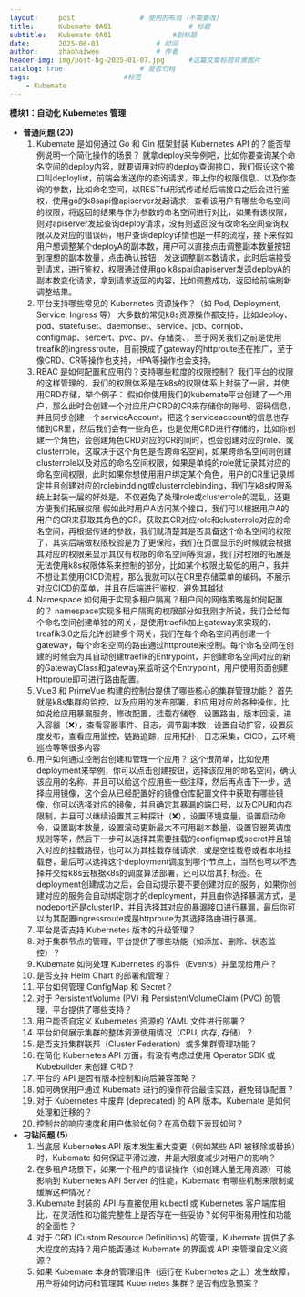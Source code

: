 ```yaml
---
layout:     post   				# 使用的布局（不需要改）
title:      Kubemate QA01            		# 标题 
subtitle:   Kubemate QA01				#副标题
date:       2025-06-03				# 时间
author:     zhaohaiwen 				# 作者
header-img: img/post-bg-2025-01-07.jpg		#这篇文章标题背景图片
catalog: true 					# 是否归档
tags:						#标签
    - Kubemate
---
```

**模块1：自动化 Kubernetes 管理**

* **普通问题 (20)**
  1. Kubemate 是如何通过 Go 和 Gin 框架封装 Kubernetes API 的？能否举例说明一个简化操作的场景？ 
     就拿deploy来举例吧，比如你要查询某个命名空间的deploy内容，就要调用对应的deploy查询接口，我们假设这个接口叫deploylist，前端会发送你的查询请求，带上你的权限信息、以及你查询的参数，比如命名空间，以RESTful形式传递给后端接口之后会进行鉴权，使用go的k8sapi像apiserver发起请求，查看该用户有哪些命名空间的权限，将返回的结果与作为参数的命名空间进行对比，如果有该权限，则对apiserver发起查询deploy请求，没有则返回没有改命名空间查询权限以及对应的错误码，用户查询deploy详情也是一样的流程，接下来假如用户想调整某个deployA的副本数，用户可以直接点击调整副本数量按钮到理想的副本数量，点击确认按钮，发送调整副本数请求，此时后端接受到请求，进行鉴权，权限通过使用go k8spai向apiserver发送deployA的副本数变化请求，拿到请求返回的内容，比如调整成功，返回给前端刷新调整结果。
  2. 平台支持哪些常见的 Kubernetes 资源操作？（如 Pod, Deployment, Service, Ingress 等）
     大多数的常见k8s资源操作都支持，比如deploy、pod、statefulset、daemonset、service、job、cornjob、configmap、sercert、pvc、pv、存储类、，至于网关我们之前是使用treafik的ingressroute，目前换成了gateway的httproute还在推广，至于像CRD、CR等操作也支持，HPA等操作也会支持。
  3. RBAC 是如何配置和应用的？支持哪些粒度的权限控制？
     我们平台的权限的这样管理的，我们的权限体系是在k8s的权限体系上封装了一层，并使用CRD存储，举个例子：
     假如你使用我们的kubemate平台创建了一个用户，那么此时会创建一个对应用户CRD的CR来存储你的账号、密码信息，并且同步创建一个serviceAccount，把这个serviceaccount的信息也存储到CR里，然后我们会有一些角色，也是使用CRD进行存储的，比如你创建一个角色，会创建角色CRD对应的CR的同时，也会创建对应的role、或clusterrole，这取决于这个角色是否跨命名空间，如果跨命名空间则创建clusterrole以及对应的命名空间权限，如果是单纯的role就记录其对应的命名空间权限，此时如果你想使用用户绑定某个角色，用户的CR里记录绑定并且创建对应的rolebindding或clusterrolebinding，我们在k8s权限系统上封装一层的好处是，不仅避免了处理role或clusterrole的混乱，还更方便我们拓展权限
     假如此时用户A访问某个接口，我们可以根据用户A的用户的CR来获取其角色的CR，获取其CR对应role和clusterrole对应的命名空间，再根据传递的参数，我们就清楚其是否具备这个命名空间的权限了，其实后端做权限校验是为了更保险，我们在页面显示的时候就会根据其对应的权限来显示其仅有权限的命名空间等资源，我们对权限的拓展是无法使用k8s权限体系来控制的部分，比如某个权限比较低的用户，我并不想让其使用CICD流程，那么我就可以在CR里存储菜单的编码，不展示对应CICD的菜单，并且在后端进行鉴权，避免其越狱
  4. Namespace 如何用于实现多租户隔离？租户间的网络策略是如何配置的？
     namespace实现多租户隔离的权限部分如我刚才所说，我们会给每个命名空间创建单独的网关，是使用traefik加上gateway来实现的，treafik3.0之后允许创建多个网关，我们在每个命名空间再创建一个gateway，每个命名空间的路由通过httproute来控制。每个命名空间在创建的时候会为其自动创建traefik的Entrypoint，并创建命名空间对应的新的GatewayClass和gateway来监听这个Entrypoint，用户使用页面创建Httproute即可进行路由配置。
  5. Vue3 和 PrimeVue 构建的控制台提供了哪些核心的集群管理功能？
     首先就是k8s集群的监控，以及应用的发布部署，和应用对应的各种操作，比如说给应用暴漏服务，修改配置，挂载存储卷，设置路由，版本回滚，进入容器（❌），查看容器事件、日志，调节副本数，设置自动扩容，设置灰度发布，查看应用监控，链路追踪，应用拓扑，日志采集，CICD，云环境巡检等等很多内容
  6. 用户如何通过控制台创建和管理一个应用？
     这个很简单，比如使用deployment来举例，你可以点击创建按钮，选择该应用的命名空间，确认该应用的名称，并且可以给这个应用些一些注释，然后再点击下一步，选择应用镜像，这个会从已经配置好的镜像仓库配置文件中获取有哪些镜像，你可以选择对应的镜像，并且确定其暴漏的端口号，以及CPU和内存限制，并且可以继续设置其三种探针（❌），设置环境变量，设置启动命令，设置副本数量，设置滚动更新最大不可用副本数量，设置容器荚调度规则等等，然后下一步可以选择其需要挂载的configmap或secret并且输入对应的挂载路径，也可以为其挂载存储请求，或是空挂载卷或者本地挂载卷，最后可以选择这个deployment调度到哪个节点上，当然也可以不选择并交给k8s去根据k8s的调度算法部署，还可以给其打标签。在deployment创建成功之后，会自动提示要不要创建对应的服务，如果你创建对应的服务会自动绑定刚才的deployment，并且由你选择暴漏方式，是nodeport还是clusterIP，并且选择其对应的暴漏接口进行暴漏，最后你可以为其配置ingressroute或是httproute为其选择路由进行暴漏。
  7. 平台是否支持 Kubernetes 版本的升级管理？
  8. 对于集群节点的管理，平台提供了哪些功能（如添加、删除、状态监控）？
  9.  Kubemate 如何处理 Kubernetes 的事件（Events）并呈现给用户？
  10. 是否支持 Helm Chart 的部署和管理？ 
  11. 平台如何管理 ConfigMap 和 Secret？
  12. 对于 PersistentVolume (PV) 和 PersistentVolumeClaim (PVC) 的管理，平台提供了哪些支持？ 
  13. 用户能否自定义 Kubernetes 资源的 YAML 文件进行部署？
  14. 平台如何展示集群的整体资源使用情况（CPU, 内存, 存储）？
  15. 是否支持集群联邦（Cluster Federation）或多集群管理功能？
  16. 在简化 Kubernetes API 方面，有没有考虑过使用 Operator SDK 或 Kubebuilder 来创建 CRD？
  17. 平台的 API 是否有版本控制和向后兼容策略？
  18. 如何确保用户通过 Kubemate 进行的操作符合最佳实践，避免错误配置？
  19. 对于 Kubernetes 中废弃 (deprecated) 的 API 版本，Kubemate 是如何处理和迁移的？
  20. 控制台的响应速度和用户体验如何？在高负载下表现如何？
* **刁钻问题 (5)**
  1. 当底层 Kubernetes API 版本发生重大变更（例如某些 API 被移除或替换）时，Kubemate 如何保证平滑过渡，并最大限度减少对用户的影响？
  2. 在多租户场景下，如果一个租户的错误操作（如创建大量无用资源）可能影响到 Kubernetes API Server 的性能，Kubemate 有哪些机制来限制或缓解这种情况？ 
  3. Kubemate 封装的 API 与直接使用 kubectl 或 Kubernetes 客户端库相比，在灵活性和功能完整性上是否存在一些妥协？如何平衡易用性和功能的全面性？
  4. 对于 CRD (Custom Resource Definitions) 的管理，Kubemate 提供了多大程度的支持？用户能否通过 Kubemate 的界面或 API 来管理自定义资源？
  5. 如果 Kubemate 本身的管理组件（运行在 Kubernetes 之上）发生故障，用户将如何访问和管理其 Kubernetes 集群？是否有应急预案？
